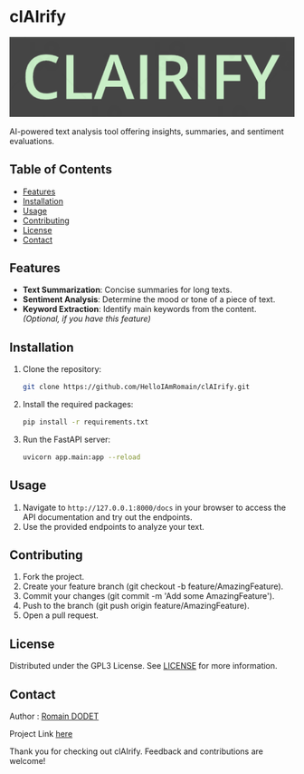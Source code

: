 # clAIrify

![clAIrify Logo](./static/assets/logo.png)

AI-powered text analysis tool offering insights, summaries, and sentiment evaluations.

## Table of Contents

- [Features](#features)
- [Installation](#installation)
- [Usage](#usage)
- [Contributing](#contributing)
- [License](#license)
- [Contact](#contact)

## Features

- **Text Summarization**: Concise summaries for long texts.
- **Sentiment Analysis**: Determine the mood or tone of a piece of text.
- **Keyword Extraction**: Identify main keywords from the content. *(Optional, if you have this feature)*

## Installation

1. Clone the repository:

   ```sh
   git clone https://github.com/HelloIAmRomain/clAIrify.git
   ```

2. Install the required packages:

   ```sh
   pip install -r requirements.txt
   ```

3. Run the FastAPI server:

   ```sh
   uvicorn app.main:app --reload
   ```


## Usage

1. Navigate to `http://127.0.0.1:8000/docs` in your browser to access the API documentation and try out the endpoints.
2. Use the provided endpoints to analyze your text.

## Contributing

1. Fork the project.
2. Create your feature branch (git checkout -b feature/AmazingFeature).
3. Commit your changes (git commit -m 'Add some AmazingFeature').
4. Push to the branch (git push origin feature/AmazingFeature).
5. Open a pull request.


## License
Distributed under the GPL3 License. See [LICENSE](LICENSE) for more information.


## Contact

Author : [Romain DODET](https://github.com/HelloIAmRomain/)

Project Link [here](https://github.com/HelloIAmRomain/clAIrify)

Thank you for checking out clAIrify. Feedback and contributions are welcome!
